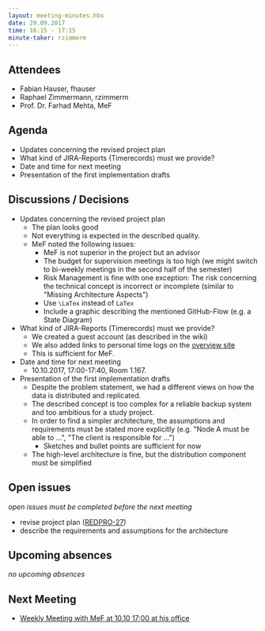 ```yaml
---
layout: meeting-minutes.hbs
date: 29.09.2017
time: 16:15 - 17:15
minute-taker: rzimmerm
---
```


## Attendees

- Fabian Hauser, fhauser
- Raphael Zimmermann, rzimmerm
- Prof. Dr. Farhad Mehta, MeF

## Agenda

- Updates concerning the revised project plan
- What kind of JIRA-Reports (Timerecords) must we provide?
- Date and time for next meeting
- Presentation of the first implementation drafts

## Discussions / Decisions
- Updates concerning the revised project plan
  - The plan looks good
  - Not everything is expected in the described quality.
  - MeF noted the following issues: 
    - MeF is not superior in the project but an advisor
    - The budget for supervision meetings is too high (we might switch to bi-weekly meetings in the second half of the semester)
    - Risk Management is fine with one exception: The risk concerning the technical concept is incorrect or incomplete (similar to "Missing Architecture Aspects")
    - Use `\LaTex` instead of `LaTex`
    - Include a graphic describing the mentioned GitHub-Flow (e.g. a State Diagram)
- What kind of JIRA-Reports (Timerecords) must we provide?
  - We created a guest account (as described in the wiki)
  - We also added links to personal time logs on the [overview site](https://www.redbackup.org/overview/)
  - This is sufficient for MeF.
- Date and time for next meeting
  - 10.10.2017, 17:00-17:40, Room 1.167.
- Presentation of the first implementation drafts
  - Despite the problem statement, we had a different views on how the data is distributed and replicated.
  - The described concept is too complex for a reliable backup system and too ambitious for a study project.
  - In order to find a simpler architecture, the assumptions and requirements must be stated more explicitly (e.g. "Node A must be able to ...", "The client is responsible for ...")
    - Sketches and bullet points are sufficient for now 
  - The high-level architecture is fine, but the distribution component must be simplified

## Open issues

_open issues must be completed before the next meeting_

- revise project plan ([REDPRO-27](https://project.redbackup.org/browse/REDPRO-27))
- describe the requirements and assumptions for the architecture 

## Upcoming absences

_no upcoming absences_

## Next Meeting

- [Weekly Meeting with MeF at 10.10 17:00 at his office](../2017-10-10-weekly-meeting)
